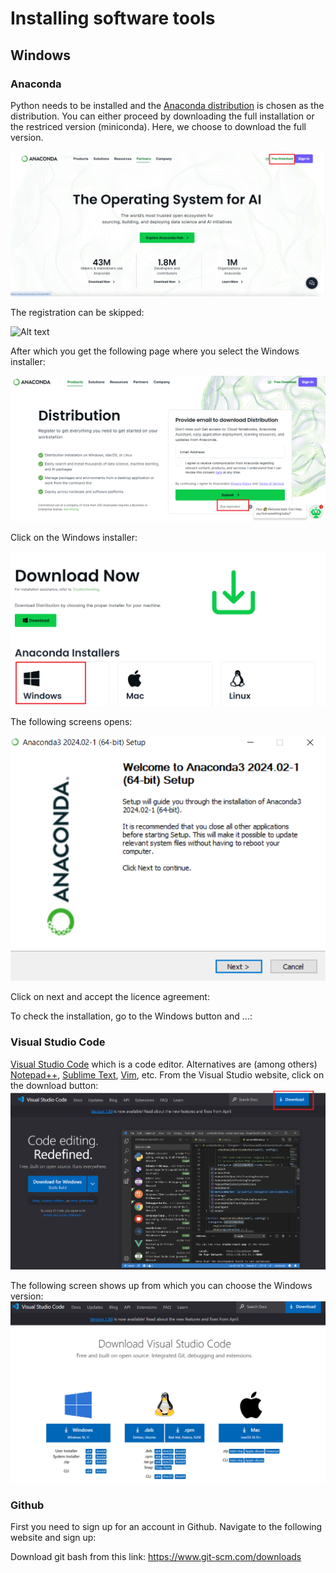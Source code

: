 # Installing software tools

## Windows

### Anaconda

Python needs to be installed and the [Anaconda distribution](https://www.anaconda.com/) is chosen as the distribution. You can either proceed by downloading the full installation or the restriced version (miniconda). Here, we choose to download the full version. 

![Alt text](../images/ch_01_anaconda_02.png)

The registration can be skipped:

![Alt text](../images/)

After which you get the following page where you select the Windows installer:

![Alt text](../images/ch_01_anaconda_04.png)

Click on the Windows installer:

![Alt text](../images/ch_01_anaconda_06.png)

The following screens opens:

![Alt text](../images/ch_01_anaconda_07.png)

Click on next and accept the licence agreement:

To check the installation, go to the Windows button and ...: 

### Visual Studio Code

[Visual Studio Code](https://code.visualstudio.com/) which is a code editor. Alternatives are (among others) [Notepad++](https://notepad-plus-plus.org/), [Sublime Text](https://www.sublimetext.com/), [Vim](https://www.vim.org/), etc. 
From the Visual Studio website, click on the download button:
![Alt text](../images/img_vscode_02.png)

The following screen shows up from which you can choose the Windows version:
![Alt text](../images/img_vscode_03.png)


### Github 

First you need to sign up for an account in Github. Navigate to the following website and sign up: 

Download git bash from this link: https://www.git-scm.com/downloads

